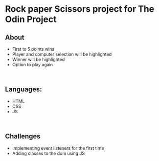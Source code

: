 <h1>Rock paper Scissors project for The Odin Project </h1>

<h2>About</h2>
<ul>
    <li>First to 5 points wins</li>
    <li>Player and computer selection will be highlighted</li>
    <li>Winner will be highlighted</li>
    <li>Option to play again</li>
</ul>
<br>
<h2>Languages:</h2>
<ul>
    <li>HTML</li>
    <li>CSS</li>
    <li>JS</li>
</ul>
<br>
<h2>Challenges</h2>
<ul>
    <li>Implementing event listeners for the first time</li>
    <li>Adding classes to the dom using JS</li>
</ul>

